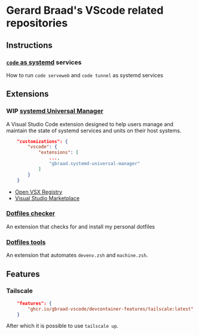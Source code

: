 Gerard Braad's VScode related repositories
==========================================


## Instructions

### [`code` as systemd](https://github.com/gbraad-vscode/codecli-systemd) services

How to run `code serveweb` and `code tunnel` as systemd services


## Extensions

### WIP [systemd Universal Manager](https://github.com/gbraad-vscode/systemd-services-manager)

A Visual Studio Code extension designed to help users manage and maintain the state of systemd services and units on their host systems. 

```json
    "customizations": {
        "vscode": {
            "extensions": [
                ...,
                "gbraad.systemd-universal-manager"
            ]
        }
    }
```

 - [Open VSX Registry](https://open-vsx.org/extension/gbraad/systemd-universal-manager)
 - [Visual Studio Marketplace](https://marketplace.visualstudio.com/items?itemName=gbraad.systemd-universal-manager)

### [Dotfiles checker](https://github.com/gbraad-vscode/dotfiles-checker/)

An extension that checks for and install my personal dotfiles


### [Dotfiles tools](https://github.com/gbraad-vscode/dotfiles-tools/)

An extension that automates `devenv.zsh` and `machine.zsh`.


## Features

### Tailscale

```json
    "features": {
        "ghcr.io/gbraad-vscode/devcontainer-features/tailscale:latest": {}
    }
```

After which it is possible to use `tailscale up`.
